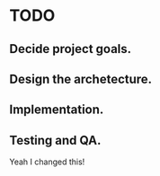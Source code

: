 # TODO
## Decide project goals.
## Design the archetecture.
## Implementation.
## Testing and QA.
Yeah I changed this!